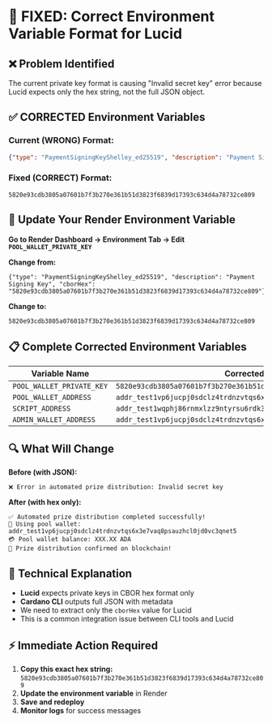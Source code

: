# 🔧 FIXED: Correct Environment Variable Format for Lucid

## ❌ Problem Identified
The current private key format is causing "Invalid secret key" error because Lucid expects only the hex string, not the full JSON object.

## ✅ CORRECTED Environment Variables

### Current (WRONG) Format:
```json
{"type": "PaymentSigningKeyShelley_ed25519", "description": "Payment Signing Key", "cborHex": "5820e93cdb3805a07601b7f3b270e361b51d3823f6839d17393c634d4a78732ce809"}
```

### Fixed (CORRECT) Format:
```
5820e93cdb3805a07601b7f3b270e361b51d3823f6839d17393c634d4a78732ce809
```

## 🚀 Update Your Render Environment Variable

**Go to Render Dashboard → Environment Tab → Edit `POOL_WALLET_PRIVATE_KEY`**

**Change from:**
```
{"type": "PaymentSigningKeyShelley_ed25519", "description": "Payment Signing Key", "cborHex": "5820e93cdb3805a07601b7f3b270e361b51d3823f6839d17393c634d4a78732ce809"}
```

**Change to:**
```
5820e93cdb3805a07601b7f3b270e361b51d3823f6839d17393c634d4a78732ce809
```

## 📋 Complete Corrected Environment Variables

| Variable Name | Corrected Value |
|---------------|-----------------|
| `POOL_WALLET_PRIVATE_KEY` | `5820e93cdb3805a07601b7f3b270e361b51d3823f6839d17393c634d4a78732ce809` |
| `POOL_WALLET_ADDRESS` | `addr_test1vp6jucpj0sdclz4trdnzvtqs6x3e7vaq8psauzhcl0jd0vc3qnet5` |
| `SCRIPT_ADDRESS` | `addr_test1wqphj86rnmxlzz9ntyrsu6rdk3ylpqsr492p3gz7wampp7cdsux3s` |
| `ADMIN_WALLET_ADDRESS` | `addr_test1vp6jucpj0sdclz4trdnzvtqs6x3e7vaq8psauzhcl0jd0vc3qnet5` |

## 🔍 What Will Change

**Before (with JSON):**
```
❌ Error in automated prize distribution: Invalid secret key
```

**After (with hex only):**
```
✅ Automated prize distribution completed successfully!
🏦 Using pool wallet: addr_test1vp6jucpj0sdclz4trdnzvtqs6x3e7vaq8psauzhcl0jd0vc3qnet5
💳 Pool wallet balance: XXX.XX ADA
🎉 Prize distribution confirmed on blockchain!
```

## 📝 Technical Explanation

- **Lucid** expects private keys in CBOR hex format only
- **Cardano CLI** outputs full JSON with metadata
- We need to extract only the `cborHex` value for Lucid
- This is a common integration issue between CLI tools and Lucid

## ⚡ Immediate Action Required

1. **Copy this exact hex string:** `5820e93cdb3805a07601b7f3b270e361b51d3823f6839d17393c634d4a78732ce809`
2. **Update the environment variable** in Render
3. **Save and redeploy**
4. **Monitor logs** for success messages 